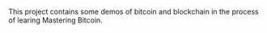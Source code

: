 This project contains some demos of bitcoin and blockchain in the process of learing Mastering Bitcoin.

